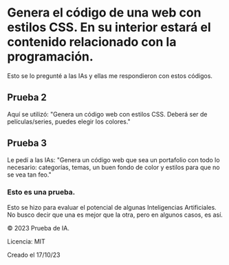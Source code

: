 # Genera el código de una web con estilos CSS. En su interior estará el contenido relacionado con la programación.

Esto se lo pregunté a las IAs y ellas me respondieron con estos códigos.

## Prueba 2

Aquí se utilizó: "Genera un código web con estilos CSS. Deberá ser de películas/series, puedes elegir los colores."

## Prueba 3

Le pedí a las IAs: "Genera un código web que sea un portafolio con todo lo necesario: categorías, temas, un buen fondo de color y estilos para que no se vea tan feo."

### Esto es una prueba.

Esto se hizo para evaluar el potencial de algunas Inteligencias Artificiales. No busco decir que una es mejor que la otra, pero en algunos casos, es así.

© 2023 Prueba de IA.

Licencia: MIT

Creado el 17/10/23
